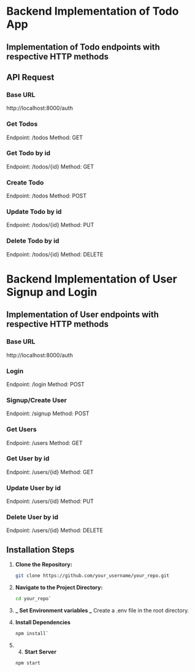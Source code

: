 # Backend Implementation of Todo App

## Implementation of Todo endpoints with respective HTTP methods

## API Request

### Base URL

http://localhost:8000/auth

### Get Todos

Endpoint: /todos
Method: GET

### Get Todo by id

Endpoint: /todos/{id}
Method: GET

### Create Todo

Endpoint: /todos
Method: POST

### Update Todo by id

Endpoint: /todos/{id}
Method: PUT

### Delete Todo by id

Endpoint: /todos/{id}
Method: DELETE

# Backend Implementation of User Signup and Login

## Implementation of User endpoints with respective HTTP methods

### Base URL

http://localhost:8000/auth

### Login

Endpoint: /login
Method: POST

### Signup/Create User

Endpoint: /signup
Method: POST

### Get Users

Endpoint: /users
Method: GET

### Get User by id

Endpoint: /users/{id}
Method: GET

### Update User by id

Endpoint: /users/{id}
Method: PUT

### Delete User by id

Endpoint: /users/{id}
Method: DELETE

## Installation Steps

1. **Clone the Repository:**

   ```bash
   git clone https://github.com/your_username/your_repo.git
   ```

2. **Navigate to the Project Directory:**

   ```bash
   cd your_repo`
   ```

3. **_ Set Environment variables _**
   Create a .env file in the root directory.

4. **Install Dependencies**

   ```bash
   npm install`
   ```

5. 4. **Start Server**
   ```bash
   npm start
   ```
